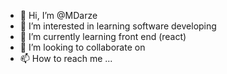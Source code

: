 - 👋 Hi, I’m @MDarze
- 👀 I’m interested in learning software developing
- 🌱 I’m currently learning front end (react)
- 💞️ I’m looking to collaborate on 
- 📫 How to reach me ...

<!---
MDarze/MDarze is a ✨ special ✨ repository because its `README.md` (this file) appears on your GitHub profile.
You can click the Preview link to take a look at your changes.
--->
